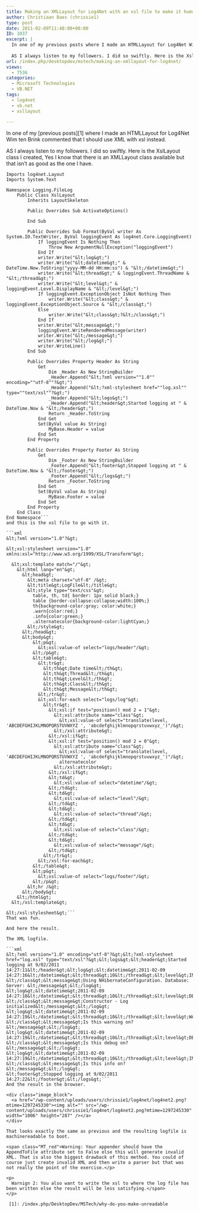 ```yaml
---
title: Making an XMLLayout for Log4Net with an xsl file to make it human readable.
author: Christiaan Baes (chrissie1)
type: post
date: 2011-02-09T11:48:00+00:00
ID: 1037
excerpt: |
  In one of my previous posts where I made an HTMLLayout for Log4Net Wim ten Brink commented that I should use XML with xsl instead.
  
  AS I always listen to my followers. I did so swiftly. Here is the XslLayout class I created, Yes I know that there is a&hellip;
url: /index.php/desktopdev/mstech/making-an-xmllayout-for-log4net/
views:
  - 7536
categories:
  - Microsoft Technologies
  - VB.NET
tags:
  - log4net
  - vb.net
  - xsllayout

---
```

In one of my [previous posts][1] where I made an HTMLLayout for Log4Net Wim ten Brink commented that I should use XML with xsl instead.

AS I always listen to my followers. I did so swiftly. Here is the XslLayout class I created, Yes I know that there is an XMLLayout class available but that isn&#8217;t as good as the one I have.

```vbnet
Imports log4net.Layout
Imports System.Text

Namespace Logging.FileLog
	Public Class XslLayout
		Inherits LayoutSkeleton
		
		Public Overrides Sub ActivateOptions()

		End Sub

		Public Overrides Sub Format(ByVal writer As System.IO.TextWriter, ByVal loggingEvent As log4net.Core.LoggingEvent)
			If loggingEvent Is Nothing Then
				Throw New ArgumentNullException("loggingEvent")
			End If
			writer.Write("&lt;log&gt;")
			writer.Write("&lt;datetime&gt;" & DateTime.Now.ToString("yyyy-MM-dd HH:mm:ss") & "&lt;/datetime&gt;")
			writer.Write("&lt;thread&gt;" & loggingEvent.ThreadName & "&lt;/thread&gt;")
			writer.Write("&lt;level&gt;" & loggingEvent.Level.DisplayName & "&lt;/level&gt;")
			If loggingEvent.ExceptionObject IsNot Nothing Then
				writer.Write("&lt;class&gt;" & loggingEvent.ExceptionObject.Source & "&lt;/class&gt;")
			Else
				writer.Write("&lt;class&gt;?&lt;/class&gt;")
			End If
			writer.Write("&lt;message&gt;")
			loggingEvent.WriteRenderedMessage(writer)
			writer.Write("&lt;/message&gt;")
			writer.Write("&lt;/log&gt;")
			writer.WriteLine()
		End Sub

		Public Overrides Property Header As String
			Get
				Dim _Header As New StringBuilder
				_Header.Append("&lt;?xml version=""1.0"" encoding=""utf-8""?&gt;")
				_Header.Append("&lt;?xml-stylesheet href=""log.xsl"" type=""text/xsl""?&gt;")
				_Header.Append("&lt;logs&gt;")
				_Header.Append("&lt;header&gt;Started logging at " & DateTime.Now & "&lt;/header&gt;")
				Return _Header.ToString
			End Get
			Set(ByVal value As String)
				MyBase.Header = value
			End Set
		End Property

		Public Overrides Property Footer As String
			Get
				Dim _Footer As New StringBuilder
				_Footer.Append("&lt;footer&gt;Stopped logging at " & DateTime.Now & "&lt;/footer&gt;")
				_Footer.Append("&lt;/logs&gt;")
				Return _Footer.ToString
			End Get
			Set(ByVal value As String)
				MyBase.Footer = value
			End Set
		End Property
	End Class
End Namespace```
and this is the xsl file to go with it.

```xml
&lt;?xml version="1.0"?&gt;

&lt;xsl:stylesheet version="1.0"
xmlns:xsl="http://www.w3.org/1999/XSL/Transform"&gt;

  &lt;xsl:template match="/"&gt;
    &lt;html lang="en"&gt;
      &lt;head&gt;
        &lt;meta charset="utf-8" /&gt;
        &lt;title&gt;LogFile&lt;/title&gt;
        &lt;style type="text/css"&gt;
          table, th, td{ border: 1px solid black;}
          table {border-collapse:collapse;width:100%;}
          th{background-color:gray; color:white;}
          .warn{color:red;}
          .info{color:green;}
          .alternatecolor{background-color:lightCyan;}
        &lt;/style&gt;
      &lt;/head&gt;
      &lt;body&gt;
          &lt;p&gt;
            &lt;xsl:value-of select="logs/header"/&gt;
          &lt;/p&gt;
          &lt;table&gt;
            &lt;tr&gt;
              &lt;th&gt;Date time&lt;/th&gt;
              &lt;th&gt;Thread&lt;/th&gt;
              &lt;th&gt;Level&lt;/th&gt;
              &lt;th&gt;Class&lt;/th&gt;
              &lt;th&gt;Message&lt;/th&gt;
            &lt;/tr&gt;
            &lt;xsl:for-each select="logs/log"&gt;
              &lt;tr&gt;
                &lt;xsl:if test="position() mod 2 = 1"&gt;
                  &lt;xsl:attribute name="class"&gt;
                    &lt;xsl:value-of select="translate(level, 'ABCDEFGHIJKLMNOPQRSTUVWXYZ ', 'abcdefghijklmnopqrstuvwxyz_')"/&gt;
                  &lt;/xsl:attribute&gt;
                &lt;/xsl:if&gt;
                &lt;xsl:if test="position() mod 2 = 0"&gt;
                  &lt;xsl:attribute name="class"&gt;
                    &lt;xsl:value-of select="translate(level, 'ABCDEFGHIJKLMNOPQRSTUVWXYZ ', 'abcdefghijklmnopqrstuvwxyz_')"/&gt;
                    alternatecolor
                  &lt;/xsl:attribute&gt;
                &lt;/xsl:if&gt;
                &lt;td&gt;
                  &lt;xsl:value-of select="datetime"/&gt;
                &lt;/td&gt;
                &lt;td&gt;
                  &lt;xsl:value-of select="level"/&gt;
                &lt;/td&gt;
                &lt;td&gt;
                  &lt;xsl:value-of select="thread"/&gt;
                &lt;/td&gt;
                &lt;td&gt;
                  &lt;xsl:value-of select="class"/&gt;
                &lt;/td&gt;
                &lt;td&gt;
                  &lt;xsl:value-of select="message"/&gt;
                &lt;/td&gt;
              &lt;/tr&gt;
            &lt;/xsl:for-each&gt;
          &lt;/table&gt;
          &lt;p&gt;
            &lt;xsl:value-of select="logs/footer"/&gt;
          &lt;/p&gt;
        &lt;hr /&gt;
      &lt;/body&gt;
    &lt;/html&gt;
  &lt;/xsl:template&gt;

&lt;/xsl:stylesheet&gt;```
That was fun.

And here the result.

The XML logfile.

```xml
&lt;?xml version="1.0" encoding="utf-8"?&gt;&lt;?xml-stylesheet href="log.xsl" type="text/xsl"?&gt;&lt;logs&gt;&lt;header&gt;Started logging at 9/02/2011 14:27:11&lt;/header&gt;&lt;log&gt;&lt;datetime&gt;2011-02-09 14:27:16&lt;/datetime&gt;&lt;thread&gt;10&lt;/thread&gt;&lt;level&gt;INFO&lt;/level&gt;&lt;class&gt;?&lt;/class&gt;&lt;message&gt;Using NHibernateConfiguration. Database:  Server: &lt;/message&gt;&lt;/log&gt;
&lt;log&gt;&lt;datetime&gt;2011-02-09 14:27:18&lt;/datetime&gt;&lt;thread&gt;10&lt;/thread&gt;&lt;level&gt;DEBUG&lt;/level&gt;&lt;class&gt;?&lt;/class&gt;&lt;message&gt;Constructor - Log initialized&lt;/message&gt;&lt;/log&gt;
&lt;log&gt;&lt;datetime&gt;2011-02-09 14:27:19&lt;/datetime&gt;&lt;thread&gt;10&lt;/thread&gt;&lt;level&gt;WARN&lt;/level&gt;&lt;class&gt;?&lt;/class&gt;&lt;message&gt;Is this warning on?&lt;/message&gt;&lt;/log&gt;
&lt;log&gt;&lt;datetime&gt;2011-02-09 14:27:19&lt;/datetime&gt;&lt;thread&gt;10&lt;/thread&gt;&lt;level&gt;DEBUG&lt;/level&gt;&lt;class&gt;?&lt;/class&gt;&lt;message&gt;Is this debug on?&lt;/message&gt;&lt;/log&gt;
&lt;log&gt;&lt;datetime&gt;2011-02-09 14:27:19&lt;/datetime&gt;&lt;thread&gt;10&lt;/thread&gt;&lt;level&gt;INFO&lt;/level&gt;&lt;class&gt;?&lt;/class&gt;&lt;message&gt;Is this info on?&lt;/message&gt;&lt;/log&gt;
&lt;footer&gt;Stopped logging at 9/02/2011 14:27:22&lt;/footer&gt;&lt;/logs&gt;```
And the result in the browser.

<div class="image_block">
  <a href="/wp-content/uploads/users/chrissie1/log4net/log4net2.png?mtime=1297245330"><img alt="" src="/wp-content/uploads/users/chrissie1/log4net/log4net2.png?mtime=1297245330" width="1006" height="287" /></a>
</div>

That looks exactly the same as previous and the resulting logfile is machinereadable to boot.

<span class="MT_red">Warning: Your appender should have the AppendToFile attribute set to False else this will generate invalid XML. That is also the biggest drawback of this method. You could of course just create invalid XML and then write a parser but that was not really the point of the exercise.</p> 

<p>
  Warnign 2: You also want to write the xsl to where the log file has been written else the result will be less satisfying.</span>
</p>

 [1]: /index.php/DesktopDev/MSTech/why-do-you-make-unreadable